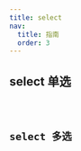 ```yaml
---
title: select
nav:
  title: 指南
  order: 3
---
```


## select 单选

<code src="../examples/select/select-single-use.tsx" />

## select 多选

<code src="../examples/select/select-multiple-use.tsx" />
